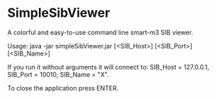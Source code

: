 SimpleSibViewer
===============

A colorful and easy-to-use command line smart-m3 SIB viewer.

Usage: java -jar simpleSibViewer.jar [\<SIB_Host\>] [\<SIB_Port\>] [\<SIB_Name\>]

If you run it without arguments it will connect to: SIB_Host = 127.0.0.1, SIB_Port = 10010, SIB_Name = "X".

To close the application press ENTER.
